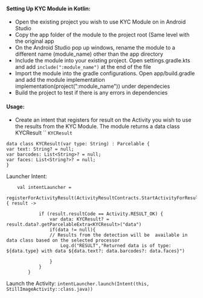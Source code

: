 #### Setting Up KYC Module in Kotlin:
- Open the existing project you wish to use KYC Module on in Android Studio
- Copy the app folder of the module to the project root (Same level with the original  app
- On the Android Studio pop up windows, rename the module to a different name  (module_name) other than the app directory
- Include the module into your existing project. Open settings.gradle.kts      and add  `include(":module_name")` at the end of the file
- Import the module into the gradle configurations. Open app/build.gradle    and add the module implementation  implementation(project(":module_name"))   under dependecies
- Build the project to test if there is any errors in dependencies

#### Usage:
- Create an intent that registers for result on the Activity you wish to use the results from the KYC Module. The module returns a data class KYCResult ``
`KYCResult`
```
data class KYCResult(var type: String) : Parcelable {
var text: String? = null;
var barcodes: List<String>? = null;
var faces: List<String?>? = null;
}
```
Launcher Intent:

```
    val intentLauncher =
        registerForActivityResult(ActivityResultContracts.StartActivityForResult()) { result ->

            if (result.resultCode == Activity.RESULT_OK) {
                var data: KYCResult? = result.data?.getParcelableExtra<KYCResult>("data")
                if(data != null){
                // Results from the detection will be  available in data class based on the selected processor
                    Log.d("RESULT","Returned data is of type: ${data.type} with data ${data.text?: data.barcodes?: data.faces}")

                }
            }
        }
 ```

Launch the Activity:
`intentLauncher.launch(Intent(this, StillImageActivity::class.java))`
